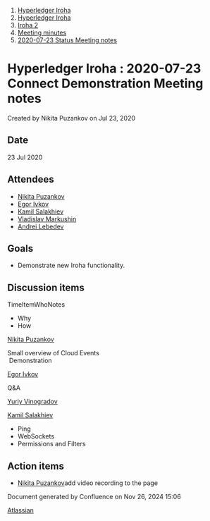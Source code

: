 1. [Hyperledger Iroha](index.html)
2. [Hyperledger Iroha](Hyperledger-Iroha_20873224.html)
3. [Iroha 2](Iroha-2_21012047.html)
4. [Meeting minutes](Meeting-minutes_21016015.html)
5. [2020-07-23 Status Meeting notes](2020-07-23-Status-Meeting-notes_21016777.html)

# Hyperledger Iroha : 2020-07-23 Connect Demonstration Meeting notes

Created by Nikita Puzankov on Jul 23, 2020

## Date

23 Jul 2020

## Attendees

- [Nikita Puzankov](https://lf-hyperledger.atlassian.net/wiki/people/5df113768998970e5b434e0a?ref=confluence)
- [Egor Ivkov](https://lf-hyperledger.atlassian.net/wiki/people/5dd9631c1cf3c20ef5ff9f0f?ref=confluence)
- [Kamil Salakhiev](https://lf-hyperledger.atlassian.net/wiki/people/557058:07723e0b-a027-4cc4-ad6d-324e41cccb4d?ref=confluence)
- [Vladislav Markushin](https://lf-hyperledger.atlassian.net/wiki/people/5ecbc0c8eb77320c1f684409?ref=confluence)
- [Andrei Lebedev](https://lf-hyperledger.atlassian.net/wiki/people/557058:c02f1b3d-42e6-4519-ba84-2d0476dccbc9?ref=confluence)

## Goals

- Demonstrate new Iroha functionality.

## Discussion items

TimeItemWhoNotes

- Why
- How

[Nikita Puzankov](https://lf-hyperledger.atlassian.net/wiki/people/5df113768998970e5b434e0a?ref=confluence)

Small overview of Cloud Events  
 Demonstration

[Egor Ivkov](https://lf-hyperledger.atlassian.net/wiki/people/5dd9631c1cf3c20ef5ff9f0f?ref=confluence)  

Q&amp;A

[Yuriy Vinogradov](https://lf-hyperledger.atlassian.net/wiki/people/557058:0b85dbf9-2cc9-4bee-a3a0-2815e5bb51eb?ref=confluence)

[Kamil Salakhiev](https://lf-hyperledger.atlassian.net/wiki/people/557058:07723e0b-a027-4cc4-ad6d-324e41cccb4d?ref=confluence)

- Ping
- WebSockets
- Permissions and Filters

## Action items

- [Nikita Puzankov](https://lf-hyperledger.atlassian.net/wiki/people/5df113768998970e5b434e0a?ref=confluence)add video recording to the page

Document generated by Confluence on Nov 26, 2024 15:06

[Atlassian](http://www.atlassian.com/)
